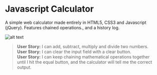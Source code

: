 # Javascript Calculator

A simple web calculator made entirely in HTML5, CSS3 and Javascript (jQuery). Features chained operations., and a history log.

![alt text](https://caleb-ellis.github.io/assets/img/calculator.jpg)

>**User Story:** I can add, subtract, multiply and divide two numbers.<br>
>**User Story:** I can clear the input field with a clear button.<br>
>**User Story:** I can keep chaining mathematical operations together until I hit the equal button, and the calculator will tell me the correct output.<br>
